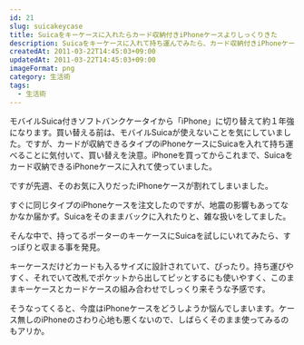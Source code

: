 ```yaml
---
id: 21
slug: suicakeycase
title: Suicaをキーケースに入れたらカード収納付きiPhoneケースよりしっくりきた
description: Suicaをキーケースに入れて持ち運んでみたら、カード収納付きiPhoneケースより便利でした。
createdAt: 2011-03-22T14:45:03+09:00
updatedAt: 2011-03-22T14:45:03+09:00
imageFormat: png
category: 生活術
tags:
  - 生活術
---
```


モバイルSuica付きソフトバンクケータイから「iPhone」に切り替えて約１年強になります。買い替える前は、モバイルSuicaが使えないことを気にしていました。ですが、カードが収納できるタイプのiPhoneケースにSuicaを入れて持ち運べることに気付いて、買い替えを決意。iPhoneを買ってからこれまで、Suicaをカード収納できるiPhoneケースに入れて使っていました。

ですが先週、そのお気に入りだったiPhoneケースが割れてしまいました。

すぐに同じタイプのiPhoneケースを注文したのですが、地震の影響もあってなかなか届かず。Suicaをそのままバックに入れたりと、雑な扱いをしてました。

そんな中で、持ってるポーターのキーケースにSuicaを試しにいれてみたら、すっぽりと収まる事を発見。

<app-photo-image article-id="21" img-file-name="suica_keycase.jpg" caption="Suicaをキーケースに入れてみた"></app-photo-image>

キーケースだけどカードも入るサイズに設計されていて、ぴったり。持ち運びやすく、それでいて改札でポケットから出してピッとするにも使いやすく、このままキーケースとカードケースの組み合わせでしっくり来そうな予感です。

そうなってくると、今度はiPhoneケースをどうしようか悩んでしまいます。ケース無しのiPhoneのさわり心地も悪くないので、しばらくそのまま使ってみるのもアリか。
